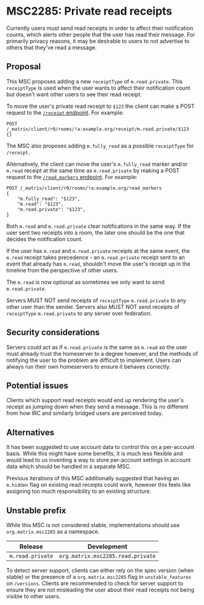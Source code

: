 # MSC2285: Private read receipts

Currently users must send read receipts in order to affect their notification
counts, which alerts other people that the user has read their message. For
primarily privacy reasons, it may be desirable to users to not advertise to
others that they've read a message.

## Proposal

This MSC proposes adding a new `receiptType` of `m.read.private`. This
`receiptType` is used when the user wants to affect their notification count but
doesn't want other users to see their read receipt.

To move the user's private read receipt to `$123` the client can make a POST
request to the [`/receipt` endpoint](https://spec.matrix.org/v1.3/client-server-api/#post_matrixclientv3roomsroomidreceiptreceipttypeeventid). For example:

```HTTP
POST /_matrix/client/r0/rooms/!a:example.org/receipt/m.read.private/$123
{}
```

The MSC also proposes adding `m.fully_read` as a possible `receiptType` for `/receipt`.

Alternatively, the client can move the user's `m.fully_read` marker and/or 
`m.read` receipt at the same time as `m.read.private` by making a POST
request to the [`/read_markers` endpoint](https://spec.matrix.org/v1.3/client-server-api/#post_matrixclientv3roomsroomidread_markers). For example:

```HTTP
POST /_matrix/client/r0/rooms/!a:example.org/read_markers
{
    "m.fully_read": "$123",
    "m.read": "$123",
    "m.read.private": "$123",
}
```

Both `m.read` and `m.read.private` clear notifications in the same way. If the
user sent two receipts into a room, the later one should be the one that decides
the notification count.

If the user has `m.read` and `m.read.private` receipts at the same event, the
`m.read` receipt takes precedence - an `m.read.private` receipt sent to an event
that already has `m.read`, shouldn't move the user's receipt up in the timeline
from the perspective of other users.

The `m.read` is now optional as sometimes we only want to send `m.read.private`.

Servers MUST NOT send receipts of `receiptType` `m.read.private` to any other
user than the sender. Servers also MUST NOT send receipts of `receiptType`
`m.read.private` to any server over federation.

## Security considerations

Servers could act as if `m.read.private` is the same as `m.read` so the user
must already trust the homeserver to a degree however, and the methods of
notifying the user to the problem are difficult to implement. Users can always
run their own homeservers to ensure it behaves correctly.

## Potential issues

Clients which support read receipts would end up rendering the user's receipt as
jumping down when they send a message. This is no different from how IRC and
similarly bridged users are perceived today.

## Alternatives

It has been suggested to use account data to control this on a per-account
basis. While this might have some benefits, it is much less flexible and would
lead to us inventing a way to store per-account settings in account data which
should be handled in a separate MSC.

Previous iterations of this MSC additionally suggested that having an `m.hidden`
flag on existing read receipts could work, however this feels like assigning too
much responsibility to an existing structure.

## Unstable prefix

While this MSC is not considered stable, implementations should use
`org.matrix.msc2285` as a namespace.

|Release         |Development                      |
|----------------|---------------------------------|
|`m.read.private`|`org.matrix.msc2285.read.private`|

To detect server support, clients can either rely on the spec version (when
stable) or the presence of a `org.matrix.msc2285` flag in  `unstable_features`
on `/versions`. Clients are recommended to check for server support to ensure
they are not misleading the user about their read receipts not being visible to
other users.
